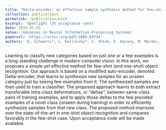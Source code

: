 ```yaml
---
title: "Delta-encoder: an effective sample synthesis method for few-shot object recognition"
collection: publications
permalink: /publication/nice
excerpt: 'Spotlight (3% acceptance rate)'
date: 2018-01-01
venue: 'Advances in Neural Information Processing Systems'
paperurl: 'https://arxiv.org/pdf/1806.04734'
authors: 'E. Schwartz*, L. Karlinsky*, J. Shtok, S. Harary, M. Marder, R. Feris, A. Kumar, R. Giryes and A. Bronstein'
---
```

Learning to classify new categories based on just one or a few examples is a long-standing challenge in modern computer vision. In this work, we proposes a simple yet effective method for few-shot (and one-shot) object recognition. Our approach is based on a modified auto-encoder, denoted Delta-encoder, that learns to synthesize new samples for an unseen category just by seeing few examples from it. The synthesized samples are then used to train a classifier. The proposed approach learns to both extract transferable intra-class deformations, or "deltas", between same-class pairs of training examples, and to apply those deltas to the few provided examples of a novel class (unseen during training) in order to efficiently synthesize samples from that new class. The proposed method improves over the state-of-the-art in one-shot object-recognition and compares favorably in the few-shot case. Upon acceptance code will be made available.
